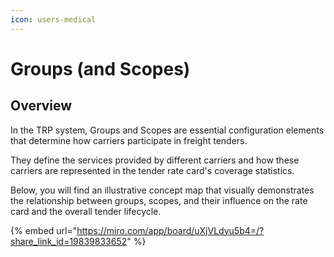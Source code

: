 ```yaml
---
icon: users-medical
---
```


# Groups (and Scopes)

## Overview

In the TRP system, Groups and Scopes are essential configuration elements that determine how carriers participate in freight tenders.

They define the services provided by different carriers and how these carriers are represented in the tender rate card's coverage statistics.

Below, you will find an illustrative concept map that visually demonstrates the relationship between groups, scopes, and their influence on the rate card and the overall tender lifecycle.

{% embed url="https://miro.com/app/board/uXjVLdyu5b4=/?share_link_id=19839833652" %}

